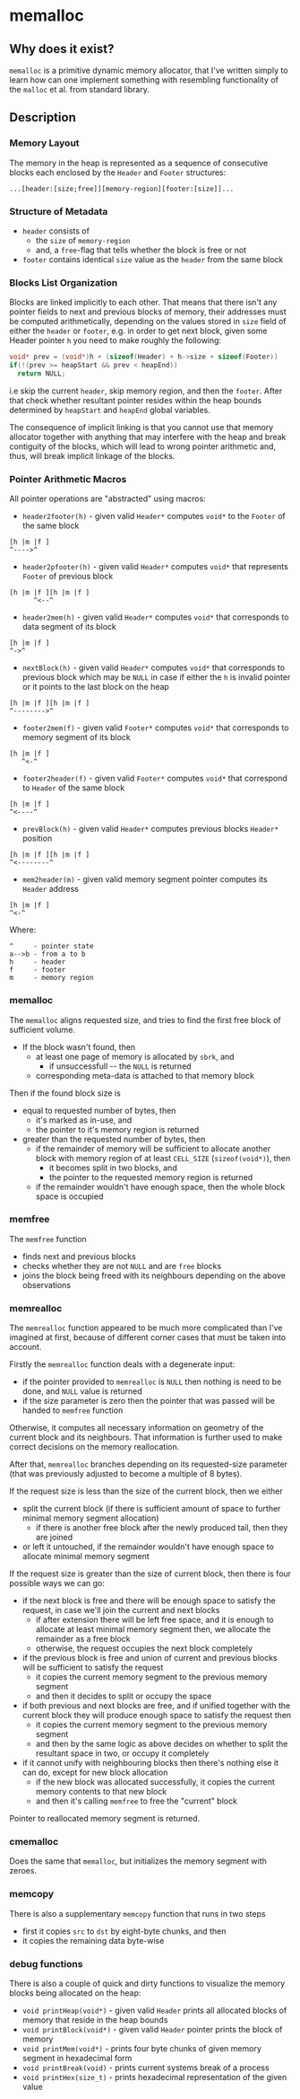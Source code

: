 # memalloc

## Why does it exist?
`memalloc` is a primitive dynamic memory allocator, that I've written simply to learn how can one implement something with resembling functionality of the `malloc` et al. from standard library.

## Description

### Memory Layout

The memory in the heap is represented as a sequence of consecutive blocks each enclosed by the `Header` and `Footer` structures:
```
...[header:[size;free]][memory-region][footer:[size]]...
```
### Structure of Metadata
- `header` consists of
  - the `size` of `memory-region`
  - and, a `free`-flag that tells whether the block is free or not
- `footer` contains identical `size` value as the `header` from the same block


### Blocks List Organization
Blocks are linked implicitly to each other. That means that there isn't any pointer fields to next and previous blocks of memory, their addresses must be computed arithmetically, depending on the values stored in `size` field of either the `header` or `footer`, e.g. in order to get next block, given some Header pointer `h` you need to make roughly the following:
```C
void* prev = (void*)h + (sizeof(Header) + h->size + sizeof(Footer))
if(!(prev >= heapStart && prev < heapEnd))
  return NULL;
```
i.e skip the current `header`, skip memory region, and then the `footer`. After that check whether resultant pointer resides within the heap bounds determined by `heapStart` and `heapEnd` global variables.

The consequence of implicit linking is that you cannot use that memory allocator together with anything that may interfere with the heap and break contiguity of the blocks, which will lead to wrong pointer arithmetic and, thus, will break implicit linkage of the blocks.

### Pointer Arithmetic Macros
All pointer operations are "abstracted" using macros:
  - `header2footer(h)` - given valid `Header*` computes `void*` to the `Footer` of the same block
```
[h |m |f ]
^---->^
```
  - `header2pfooter(h)` - given valid `Header*` computes `void*` that represents `Footer` of previous block
```
[h |m |f ][h |m |f ]
      ^<--^
```
  - `header2mem(h)` - given valid `Header*` computes `void*` that corresponds to data segment of its block
```
[h |m |f ]
^->^
```
  - `nextBlock(h)` - given valid `Header*` computes `void*` that corresponds to previous block which may be `NULL` in case if either the `h` is invalid pointer or it points to the last block on the heap

```
[h |m |f ][h |m |f ]
^-------->^
```
  - `footer2mem(f)` - given valid `Footer*` computes `void*` that corresponds to memory segment of its block
```
[h |m |f ]
   ^<-^
```
  - `footer2header(f)` - given valid `Footer*` computes `void*` that correspond to `Header` of the same block
```
[h |m |f ]
^<----^
```
  - `prevBlock(h)` - given valid `Header*` computes previous blocks `Header*` position
```
[h |m |f ][h |m |f ]
^<--------^
```
 - `mem2header(m)` - given valid memory segment pointer computes its `Header` address
```
[h |m |f ]
^<-^
```


Where:
```
^     - pointer state
a-->b - from a to b
h     - header
f     - footer
m     - memory region
```

### memalloc
The `memalloc` aligns requested size, and tries to find the first free block of sufficient volume.
  - If the block wasn't found, then
    - at least one page of memory is allocated by `sbrk`, and
      - if unsuccessfull -- the `NULL` is returned
    - corresponding meta-data is attached to that memory block

Then if the found block size is
  - equal to requested number of bytes, then
    - it's marked as in-use, and
    - the pointer to it's memory region is returned
  - greater than the requested number of bytes, then
    - if the remainder of memory will be sufficient to allocate another block with memory region of at least `CELL_SIZE` (`sizeof(void*)`), then
      - it becomes split in two blocks, and
      - the pointer to the requested memory region is returned
    - if the remainder wouldn't have enough space, then the whole block space is occupied

### memfree
The `memfree` function
  - finds next and previous blocks
  - checks whether they are not `NULL` and are `free` blocks
  - joins the block being freed with its neighbours depending on the above observations

### memrealloc
The `memrealloc` function appeared to be much more complicated than I've imagined at first, because of different corner cases that must be taken into account.

Firstly the `memrealloc` function deals with a degenerate input:
  - if the pointer provided to `memrealloc` is `NULL` then nothing is need to be done, and `NULL` value is returned
  - if the size parameter is zero then the pointer that was passed will be handed to `memfree` function

Otherwise, it computes all necessary information on geometry of the current block and its neighbours. That information is further used to make correct decisions on the memory reallocation.

After that, `memrealloc` branches depending on its requested-size parameter (that was previously adjusted to become a multiple of 8 bytes).

If the request size is less than the size of the current block, then we either
  - split the current block (if there is sufficient amount of space to further minimal memory segment allocation)
    - if there is another free block after the newly produced tail, then they are joined
  - or left it untouched, if the remainder wouldn't have enough space to allocate minimal memory segment
 
If the request size is greater than the size of current block, then there is four possible ways we can go:
  - if the next block is free and there will be enough space to satisfy the request, in case we'll join the current and next blocks
    - if after extension there will be left free space, and it is enough to allocate at least minimal memory segment then, we allocate the remainder as a free block
    - otherwise, the request occupies the next block completely
  - if the previous block is free and union of current and previous blocks will be sufficient to satisfy the request
    - it copies the current memory segment to the previous memory segment
    - and then it decides to split or occupy the space
  - if both previous and next blocks are free, and if unified together with the current block they will produce enough space to satisfy the request then
    - it copies the current memory segment to the previous memory segment
    - and then by the same logic as above decides on whether to split the resultant space in two, or occupy it completely
  - if it cannot unify with neighbouring blocks then there's nothing else it can do, except for new block allocation
    - if the new block was allocated successfully, it copies the current memory contents to that new block
    - and then it's calling `memfree` to free the "current" block

Pointer to reallocated memory segment is returned.

### cmemalloc
Does the same that `memalloc`, but initializes the memory segment with zeroes.

### memcopy

There is also a supplementary `memcopy` function that runs in two steps
  - first it copies `src` to `dst` by eight-byte chunks, and then 
  - it copies the remaining data byte-wise

### debug functions
There is also a couple of quick and dirty functions to visualize the memory blocks being allocated on the heap:
  - `void printHeap(void*)` - given valid `Header` prints all allocated blocks of memory that reside in the heap bounds
  - `void printBlock(void*)` - given valid `Header` pointer prints the block of memory
  - `void printMem(void*)` - prints four byte chunks of given memory segment in hexadecimal form
  - `void printBreak(void)` - prints current systems break of a process
  - `void printHex(size_t)` - prints hexadecimal representation of the given value
